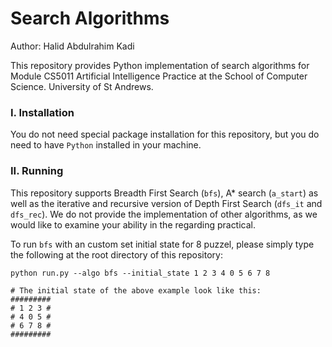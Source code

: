 # Search Algorithms

Author: Halid Abdulrahim Kadi

This repository provides Python implementation of search algorithms for Module CS5011 Artificial Intelligence Practice at the School of Computer Science. University of St Andrews.

### I. Installation

You do not need special package installation for this repository, but you do need to have `Python` installed in your machine.

### II. Running

This repository supports Breadth First Search (`bfs`),  A* search (`a_start`) as well as the iterative and recursive version of Depth First Search (`dfs_it` and `dfs_rec`). We do not provide the implementation of other algorithms, as we would like to examine your ability in the regarding practical.

To run `bfs` with an custom set initial  state for 8 puzzel, please simply type the following at the root directory of this repository:

```
python run.py --algo bfs --initial_state 1 2 3 4 0 5 6 7 8

# The initial state of the above example look like this:
#########
# 1 2 3 #
# 4 0 5 #
# 6 7 8 #
#########
```
